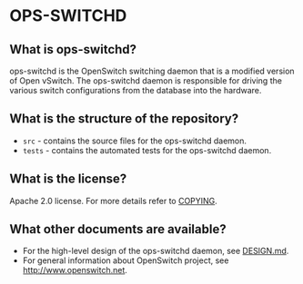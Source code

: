 OPS-SWITCHD
===========

What is ops-switchd?
--------------------
ops-switchd is the OpenSwitch switching daemon that is a modified version of Open vSwitch. The ops-switchd daemon is responsible for driving the various switch configurations from the database into the hardware.

What is the structure of the repository?
----------------------------------------
* `src` - contains the source files for the ops-switchd daemon.
* `tests` - contains the automated tests for the ops-switchd daemon.



What is the license?
--------------------
Apache 2.0 license. For more details refer to [COPYING](https://git.openswitch.net/cgit/openswitch/ops-switchd/tree/COPYING).

What other documents are available?
-----------------------------------
* For the high-level design of the ops-switchd daemon, see [DESIGN.md](http://www.openswitch.net/documents/dev/ops-switchd/DESIGN).
* For general information about OpenSwitch project, see http://www.openswitch.net.
